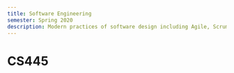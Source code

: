 ```yaml
---
title: Software Engineering
semester: Spring 2020
description: Modern practices of software design including Agile, Scrum, and UML. Includes semester-long software engineering project.
---
```


# CS445
